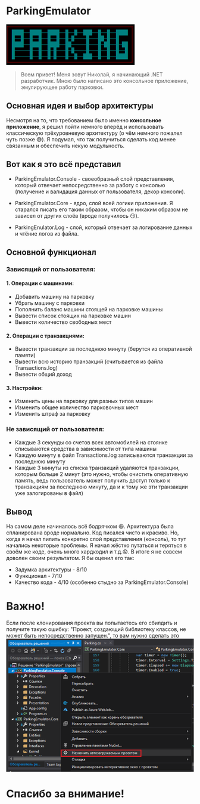 # ParkingEmulator
![Main](img/main.png)
>Всем привет! Меня зовут Николай, я начинающий .NET разработчик. Мною было написано это консольное приложение, эмулирующее работу парковки.
## Основная идея и выбор архитектуры
Несмотря на то, что требованием было именно **консольное приложение**, я решил пойти немного вперёд и использовать классическую трёхуровневую архитектуру (о чём немного пожалел чуть позже :sweat_smile:). Я подумал, что так получиться сделать код менее связанным и обеспечить некую модульность.
## Вот как я это всё представил
* ParkingEmulator.Console - своеобразный слой представления, который отвечает непосредственно за работу с консолью (получение и валидация данных от пользователя, декор консоли).

* ParkingEmulator.Core - ядро, слой всей логики приложения. Я старался писать его таким образом, чтобы он никаким образом не зависел от других слоёв (вроде получилось :smirk:).

* ParkingEnulator.Log - слой, который отвечает за логирование данных и чтёние логов из файла.

## Основной функционал
### Зависящий от пользователя:
#### 1. Операции с машинами:
* Добавить машину на парковку
* Убрать машину с парковки
* Пополнить баланс машини стоящей на парковке машины
* Вывести список стоящих на парковке машин
* Вывести количество свободных мест

#### 2. Операции с транзакциями:
* Вывести транзакции за последнюю минуту (берутся из оперативной памяти)
* Вывести всю историю транзакций (считывается из файла Transactions.log)
* Вывести общий доход

#### 3. Настройки:
* Изменить цены на парковку для разных типов машин
* Изменить общее количество парковочных мест
* Изменить штраф за парковку

### Не зависящий от пользователя:
* Каждые 3 секунды со счетов всех автомобилей на стоянке списываются средства в зависимости от типа машины
* Каждую минуту в файл Transactions.log записываются транзакции за последнюю минуту
* Каждые 3 минуты из списка транзакций удаляются транзакции, которым больше 2 минут (это нужно, чтобы очистить оперативную память, ведь пользователь может получить доступ только к транзакциям за последнюю минуту, да и к тому же эти транзакции уже залогированы в файл)

## Вывод
На самом деле начиналось всё бодрячком :satisfied:. Архитектура была спланирована вроде нормально. Код писался чисто и красиво. Но, когда я начал пилить конкретно слой представления (консоль), то тут начались некоторые проблемы. Я начал жёстко путаться и теряться в своём же коде, очень много хардкодил и т.д.:worried:. В итоге я не совсем доволен своим результатом. Я бы оценил его так:
* Задумка архитектуры - 8/10
* Функционал - 7/10
* Качество кода - 4/10 (особенно стыдно за ParkingEmulator.Console)

# Важно!
Если после клонирования проекта вы попытаетесь его сбилдить и получите такую ошибку: "Проект, создающий библиотеку классов, не может быть непосредственно запущен.", то вам нужно сделать это 
![Important](img/important.png)

# Спасибо за внимание!


